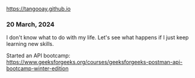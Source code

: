 https://tangooay.github.io

### 20 March, 2024
I don't know what to do with my life. Let's see what happens if I just keep learning new skills.

Started an API bootcamp:  
https://www.geeksforgeeks.org/courses/geeksforgeeks-postman-api-bootcamp-winter-edition
